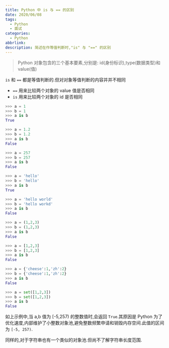 ```yaml
---
title: Python 中 is 与 == 的区别
date: 2020/06/08
tags:
  - Python
  - 面试
categories:
  - Python
abbrlink: 
description: 简述在作等值判断时,"is" 与 "==" 的区别
---
```


> Python 对象包含的三个基本要素,分别是: id(身份标识),type(数据类型)和value(值)

`is` 和 `==` 都是等值判断的.但对对象等值判断的内容并并不相同

- `==` 用来比较两个对象的 value 值是否相同
- `is` 用来比较两个对象的 id 是否相同

```python
>>> a = 1
>>> b = 1
>>> a is b
True

>>> a = 1.2
>>> b = 1.2
>>> a is b
False

>>> a = 257
>>> b = 257
>>> a is b
False

>>> a = 'hello'
>>> b = 'hello'
>>> a is b
True

>>> a = 'hello world'
>>> b = 'hello workd'
>>> a is b
False

>>> a = (1,2,3)
>>> b = (1,2,3)
>>> a is b
False

>>> a = [1,2,3]
>>> b = [1,2,3]
>>> a is b
False

>>> a = {'cheese':1,'zh':2}
>>> b = {'cheese':1,'zh':2}
>>> a is b
False

>>> a = set([1,2,3])
>>> b = set([1,2,3])
>>> a is b
False
```

如上示例中,当 a,b 值为 [-5,257) 的整数值时,会返回 `True`.其原因是 Python 为了优化速度,内部维护了小整数对象池,避免整数频繁申请和销毁内存空间.此值的区间为 `[-5, 257)`.

同样的,对于字符串也有一个类似的对象池.但尚不了解字符串长度范围.
